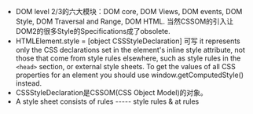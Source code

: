 



+ DOM level 2/3的六大模块：DOM core, DOM Views, DOM events, DOM Style, DOM Traversal and Range, DOM HTML.
当然CSSOM的引入让DOM2的很多Style的Specifications成了obsolete.
+ HTMLElement.style = [object CSSStyleDeclaration] 可写
it represents only the CSS declarations set in the element's inline style attribute, not those that come from style rules elsewhere, such as style rules in the `<head>` section, or external style sheets.
To get the values of all CSS properties for an element you should use window.getComputedStyle() instead.
+ CSSStyleDeclaration是CSSOM(CSS Object Model)的对象。
+ A style sheet consists of rules ----- style rules & at rules















